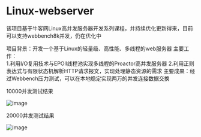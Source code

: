 # Linux-webserver

该项目基于牛客网Linux高并发服务器开发系列课程，并持续优化更新得来，目前可以支持webbench8k并发，仍在优化中

项目背景：开发一个基于Linux的轻量级、高性能、多线程的web服务器
主要工作：  
1.利用I/O复用技术与EPOll线程池实现多线程的Proactor高并发服务器
2.利用正则表达式与有限状态机解析HTTP请求报文，实现处理静态资源的需求
主要成果：经过Webbench压力测试，可以在本地稳定实现两万的并发连接数据交换

10000并发测试结果

![image](https://user-images.githubusercontent.com/62527710/235332706-7ea3c805-536a-4580-b283-0100067d582c.png)

20000并发测试结果

![image](https://user-images.githubusercontent.com/62527710/235332760-3b627e00-3c87-4669-bca4-e698ae88a75c.png)
